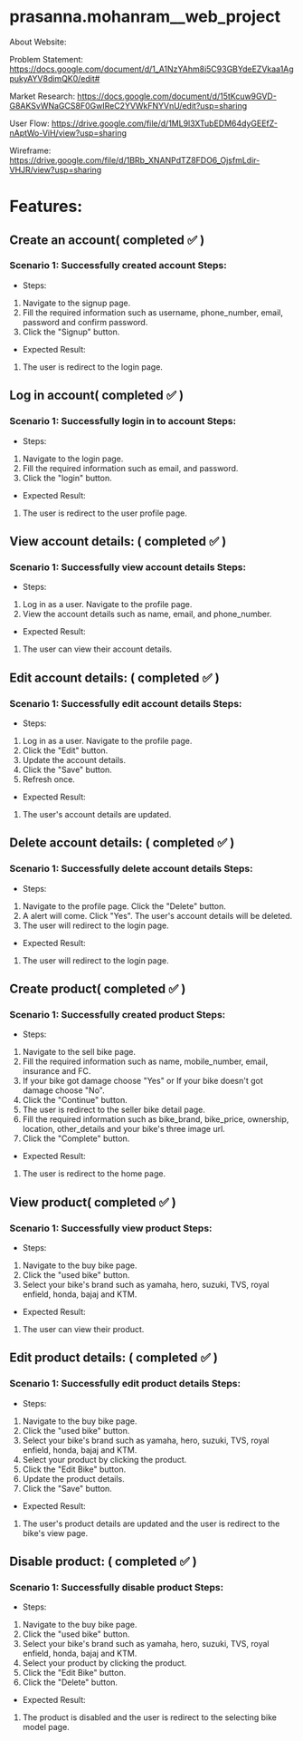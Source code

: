 # prasanna.mohanram__web_project
About Website:








Problem Statement: https://docs.google.com/document/d/1_A1NzYAhm8i5C93GBYdeEZVkaa1AgpukyAYV8dimQK0/edit#

Market Research: https://docs.google.com/document/d/15tKcuw9GVD-G8AKSvWNaGCS8F0GwIReC2YVWkFNYVnU/edit?usp=sharing

User Flow: https://drive.google.com/file/d/1ML9l3XTubEDM64dyGEEfZ-nAptWo-ViH/view?usp=sharing

Wireframe: https://drive.google.com/file/d/1BRb_XNANPdTZ8FDO6_OjsfmLdir-VHJR/view?usp=sharing


# Features:


## Create an account( completed :white_check_mark: )
### Scenario 1: Successfully created account Steps:
- Steps:
 1. Navigate to the signup page.
 2. Fill the required information such as username, phone_number, email, password and confirm password.
 3. Click the "Signup" button.
  - Expected Result:
   1. The user is redirect to the login page.


## Log in account( completed :white_check_mark: )
### Scenario 1: Successfully login in to account Steps:
- Steps:
 1. Navigate to the login page.
 2. Fill the required information such as email, and password.
 3. Click the "login" button.
 - Expected Result:
  1. The user is redirect to the user profile page.

## View account details: ( completed ✅ ) 
### Scenario 1: Successfully view account details Steps:
- Steps:
1. Log in as a user. Navigate to the profile page. 
2. View the account details such as name, email, and phone_number. 
- Expected Result: 
1. The user can view their account details.

## Edit account details: ( completed ✅ )
### Scenario 1: Successfully edit account details Steps:
- Steps:
1. Log in as a user. Navigate to the profile page. 
2. Click the "Edit" button. 
3. Update the account details. 
4. Click the "Save" button.
5. Refresh once.
- Expected Result: 
1. The user's account details are updated.

## Delete account details: ( completed ✅ ) 
### Scenario 1: Successfully delete account details Steps:
- Steps:
1. Navigate to the profile page. Click the "Delete" button. 
2. A alert will come. Click "Yes". The user's account details will be deleted. 
3. The user will redirect to the login page.
- Expected Result:
1. The user will redirect to the login page.

## Create product( completed :white_check_mark: )
### Scenario 1: Successfully created product Steps:
- Steps:
 1. Navigate to the sell bike page.
 2. Fill the required information such as name, mobile_number, email, insurance and FC.
 3. If your bike got damage choose "Yes" or If your bike doesn't got damage choose "No".
 4. Click the "Continue" button.
 5. The user is redirect to the seller bike detail page.
 6. Fill the required information such as bike_brand, bike_price, ownership, location, other_details and your bike's three image url.
 7. Click the "Complete" button.
  - Expected Result:
   1. The user is redirect to the home page.

## View product( completed :white_check_mark: )
### Scenario 1: Successfully view product Steps:
- Steps:
 1. Navigate to the buy bike page.
 2. Click the "used bike" button.
 3. Select your bike's brand such as yamaha, hero, suzuki, TVS, royal enfield, honda, bajaj and KTM.
 - Expected Result:
  1. The user can view their product.

## Edit product details: ( completed :white_check_mark: )
### Scenario 1: Successfully edit product details Steps:
- Steps:
 1. Navigate to the buy bike page.
 2. Click the "used bike" button.
 3. Select your bike's brand such as yamaha, hero, suzuki, TVS, royal enfield, honda, bajaj and KTM. 
 4. Select your product by clicking the product.
 5. Click the "Edit Bike" button.
 6. Update the product details.
 7. Click the "Save" button.
- Expected Result: 
1. The user's product details are updated and the user is redirect to the bike's view page.

## Disable product: ( completed :white_check_mark: ) 
### Scenario 1: Successfully disable product Steps:
- Steps:
 1. Navigate to the buy bike page.
 2. Click the "used bike" button.
 3. Select your bike's brand such as yamaha, hero, suzuki, TVS, royal enfield, honda, bajaj and KTM. 
 4. Select your product by clicking the product.
 5. Click the "Edit Bike" button.
 6. Click the "Delete" button.
- Expected Result:
1. The product is disabled and the user is redirect to the selecting bike model page.
